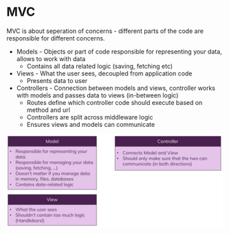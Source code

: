 # MVC
MVC is about seperation of concerns - different parts of the code are responsible for different concerns.
- Models - Objects or part of code responsible for representing your data, allows to work with data
  - Contains all data related logic (saving, fetching etc)
- Views - What the user sees, decoupled from application code
  - Presents data to user
- Controllers - Connection between models and views, controller works with models and passes data to views (in-between logic)
  - Routes define which controller code should execute based on method and url
  - Controllers are split across middleware logic
  - Ensures views and models can communicate

![Image](MVC.png)


